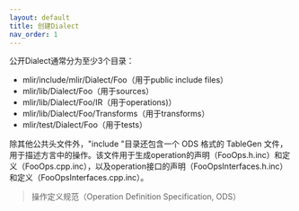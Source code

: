 ```yaml
---
layout: default
title: 创建Dialect
nav_order: 1
---
```


公开Dialect通常分为至少3个目录：
- mlir/include/mlir/Dialect/Foo（用于public include files）
- mlir/lib/Dialect/Foo（用于sources）
- mlir/lib/Dialect/Foo/IR（用于operations)）
- mlir/lib/Dialect/Foo/Transforms（用于transforms）
- mlir/test/Dialect/Foo（用于tests）

除其他公共头文件外，"include "目录还包含一个 ODS 格式的 TableGen 文件，用于描述方言中的操作。该文件用于生成operation的声明（FooOps.h.inc）和定义（FooOps.cpp.inc），以及operation接口的声明（FooOpsInterfaces.h.inc）和定义（FooOpsInterfaces.cpp.inc）。

> 操作定义规范（Operation Definition Specification, ODS）